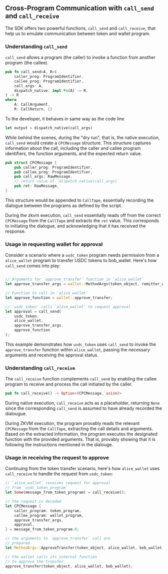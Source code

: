 ## Cross-Program Communication with `call_send` and `call_receive`
The SDK offers two powerful functions, `call_send` and `call_receive`, that help us to emulate communication between token and wallet program.

### Understanding `call_send`
`call_send` allows a program (the caller) to invoke a function from another program (the callee). 
```rust
pub fn call_send<A, R>(
    caller_prog: ProgramIdentifier,
    callee_prog: ProgramIdentifier,
    call_args: A,
    dispatch_native: impl Fn(A) -> R,
) -> R
where
    A: CallArgument,
    R: CallReturn, {}
```
To the developer, it behaves in same way as the code line
```rust
let output = dispatch_native(call_args)
```
While behind the scenes, during the "dry run", that is, the native execution, `call_send` would create a `CPCMessage` structure. This structure captures information about the call, including the caller and callee program identifiers, the function arguments, and the expected return value.

```rust
pub struct CPCMessage {
    pub caller_prog: ProgramIdentifier,
    pub callee_prog: ProgramIdentifier,
    pub call_args: RawMessage,
    // return value of `dispatch_native(call_args)`
    pub ret: RawMessage,
}
```
This structure would be appended to `CallTape`, essentially recording the dialogue between the programs as defined by the script.

During the zkvm execution, `call_send` essentially reads off from the correct `CPCMessage` from the `CallTape` and extracts the `ret` value. This corresponds to initiating the dialogue, and acknowledging that it has received the response.

### Usage in requesting wallet for approval

Consider a scenario where a `usdc_token` program needs permission from a `alice_wallet` program to transfer USDC tokens to bob_wallet. Here's how `call_send` comes into play:

```rust

// Arguments for `approve_transfer` function in `alice_wallet`
let approve_transfer_args = wallet::MethodArgs(token_object, remitter_wallet, remittee_wallet);

// Function to call in `alice_wallet`
let approve_function = wallet::approve_transfer;

// `usdc_token` calls `alice_wallet` to request approval
let approval = call_send(
    usdc_token,
    alice_wallet,
    approve_transfer_args,
    approve_function
);
```
This example demonstrates how `usdc_token` uses `call_send` to invoke the `approve_transfer` function within `alice_wallet`, passing the necessary arguments and receiving the approval status.

### Understanding `call_receive`

The `call_receive` function complements `call_send` by enabling the callee program to receive and process the call initiated by the caller.

```rust
pub fn call_receive() -> Option<(CPCMessage, usize)>
```

During native execution, `call_receive` acts as a placeholder, returning `None` since the corresponding `call_send` is assumed to have already recorded the dialougue.

During ZKVM execution, the program provably reads the relevant `CPCMessage` from the `CallTape`, extracting the call details and arguments. Based on the extracted information, the program executes the designated function with the provided arguments. That is, provably showing that it is following the instructions mentioned in the dialouge.

### Usage in receiving the request to approve

Continuing from the token transfer scenario, here's how `alice_wallet` uses `call_receive` to handle the request from `usdc_token`:


```rust
// `alice_wallet` receives request for approval
// from `usdc_token_program`
let Some(message_from_token_program) = call_receive();

// the request is decoded
let CPCMessage {
    caller_program: token_program,
    callee_program: wallet_program,
    approve_transfer_args,
    approval,
} = message_from_token_program.0;

// the arguments to `approve_transfer` call are 
// prepared
let MethodArgs::ApproveTransfer(token_object, alice_wallet, bob_wallet) = approve_call_args;

// the wallet calls its internal function
// to approve the transfer
approve_transfer(token_object, alice_wallet, bob_wallet);
```
